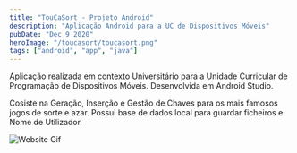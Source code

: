 ```yaml
---
title: "TouCaSort - Projeto Android"
description: "Aplicação Android para a UC de Dispositivos Móveis"
pubDate: "Dec 9 2020"
heroImage: "/toucasort/toucasort.png"
tags: ["android", "app", "java"]
---
```


Aplicação realizada em contexto Universitário para a Unidade Curricular de Programação de Dispositivos Móveis.
Desenvolvida em Android Studio.

Cosiste na Geração, Inserção e Gestão de Chaves para os mais famosos jogos de sorte e azar. Possui base de dados local para guardar ficheiros e Nome de Utilizador.

<div height="20">
<Image src="/toucasort/toucasort.gif" alt="Website Gif"/>
</div>
